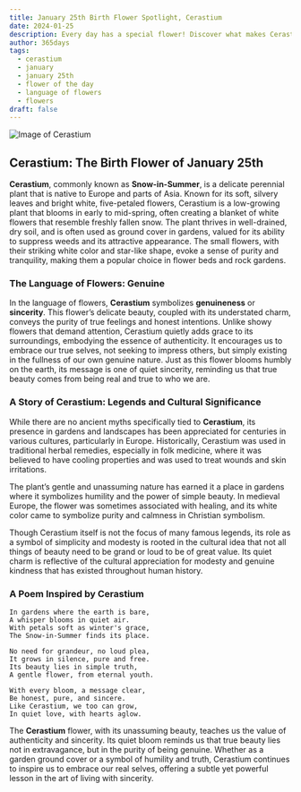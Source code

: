 ```yaml
---
title: January 25th Birth Flower Spotlight, Cerastium
date: 2024-01-25
description: Every day has a special flower! Discover what makes Cerastium unique as today’s birth flower and its symbolic meaning.
author: 365days
tags:
  - cerastium
  - january
  - january 25th
  - flower of the day
  - language of flowers
  - flowers
draft: false
---
```



![Image of Cerastium](https://cdn.pixabay.com/photo/2019/05/12/19/11/downy-madarhur-4198805_1280.jpg#center)


## Cerastium: The Birth Flower of January 25th

**Cerastium**, commonly known as **Snow-in-Summer**, is a delicate perennial plant that is native to Europe and parts of Asia. Known for its soft, silvery leaves and bright white, five-petaled flowers, Cerastium is a low-growing plant that blooms in early to mid-spring, often creating a blanket of white flowers that resemble freshly fallen snow. The plant thrives in well-drained, dry soil, and is often used as ground cover in gardens, valued for its ability to suppress weeds and its attractive appearance. The small flowers, with their striking white color and star-like shape, evoke a sense of purity and tranquility, making them a popular choice in flower beds and rock gardens.

### The Language of Flowers: Genuine

In the language of flowers, **Cerastium** symbolizes **genuineness** or **sincerity**. This flower’s delicate beauty, coupled with its understated charm, conveys the purity of true feelings and honest intentions. Unlike showy flowers that demand attention, Cerastium quietly adds grace to its surroundings, embodying the essence of authenticity. It encourages us to embrace our true selves, not seeking to impress others, but simply existing in the fullness of our own genuine nature. Just as this flower blooms humbly on the earth, its message is one of quiet sincerity, reminding us that true beauty comes from being real and true to who we are.

### A Story of Cerastium: Legends and Cultural Significance

While there are no ancient myths specifically tied to **Cerastium**, its presence in gardens and landscapes has been appreciated for centuries in various cultures, particularly in Europe. Historically, Cerastium was used in traditional herbal remedies, especially in folk medicine, where it was believed to have cooling properties and was used to treat wounds and skin irritations.

The plant’s gentle and unassuming nature has earned it a place in gardens where it symbolizes humility and the power of simple beauty. In medieval Europe, the flower was sometimes associated with healing, and its white color came to symbolize purity and calmness in Christian symbolism.

Though Cerastium itself is not the focus of many famous legends, its role as a symbol of simplicity and modesty is rooted in the cultural idea that not all things of beauty need to be grand or loud to be of great value. Its quiet charm is reflective of the cultural appreciation for modesty and genuine kindness that has existed throughout human history.

### A Poem Inspired by Cerastium

```
In gardens where the earth is bare,  
A whisper blooms in quiet air.  
With petals soft as winter's grace,  
The Snow-in-Summer finds its place.  

No need for grandeur, no loud plea,  
It grows in silence, pure and free.  
Its beauty lies in simple truth,  
A gentle flower, from eternal youth.  

With every bloom, a message clear,  
Be honest, pure, and sincere.  
Like Cerastium, we too can grow,  
In quiet love, with hearts aglow.  
```

The **Cerastium** flower, with its unassuming beauty, teaches us the value of authenticity and sincerity. Its quiet bloom reminds us that true beauty lies not in extravagance, but in the purity of being genuine. Whether as a garden ground cover or a symbol of humility and truth, Cerastium continues to inspire us to embrace our real selves, offering a subtle yet powerful lesson in the art of living with sincerity.

